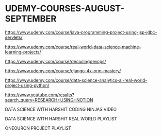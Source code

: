 # UDEMY-COURSES-AUGUST-SEPTEMBER

https://www.udemy.com/course/java-programming-project-using-jsp-jdbc-servlets/

https://www.udemy.com/course/real-world-data-science-machine-learning-projects/

https://www.udemy.com/course/decodingdevops/

https://www.udemy.com/course/django-4x-orm-mastery/

https://www.udemy.com/course/data-science-analytics-ai-real-world-project-using-python/

https://www.youtube.com/results?search_query=RESEARCH+USING+NOTION

DATA SCIENCE WITH HARSHIT CODING NINJAS VIDEO

DATA SCIENCE WITH HARSHIT REAL WORLD PLAYLIST

ONEOURON PROJECT PLAYLIST
